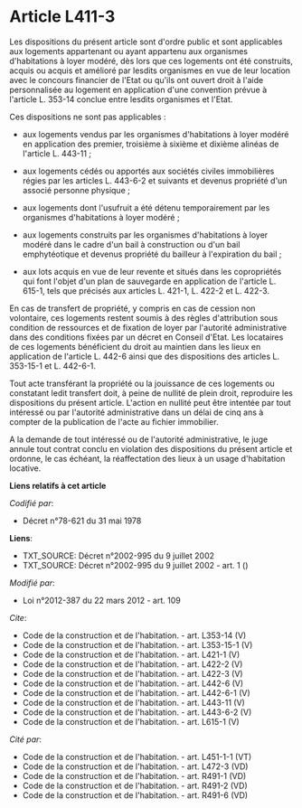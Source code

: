 # Article L411-3

Les dispositions du présent article sont d'ordre public et sont applicables aux logements appartenant ou ayant appartenu aux
organismes d'habitations à loyer modéré, dès lors que ces logements ont été construits, acquis ou acquis et amélioré par
lesdits organismes en vue de leur location avec le concours financier de l'Etat ou qu'ils ont ouvert droit à l'aide
personnalisée au logement en application d'une convention prévue à l'article L. 353-14 conclue entre lesdits organismes et
l'Etat. 

Ces dispositions ne sont pas applicables :

- aux logements vendus par les organismes d'habitations à loyer modéré en application des premier, troisième à sixième et
dixième alinéas de l'article L. 443-11 ;

- aux logements cédés ou apportés aux sociétés civiles immobilières régies par les articles L. 443-6-2 et suivants et devenus
propriété d'un associé personne physique ;

- aux logements dont l'usufruit a été détenu temporairement par les organismes d'habitations à loyer modéré ;

- aux logements construits par les organismes d'habitations à loyer modéré dans le cadre d'un bail à construction ou d'un
bail emphytéotique et devenus propriété du bailleur à l'expiration du bail ;

- aux lots acquis en vue de leur revente et situés dans les copropriétés qui font l'objet d'un plan de sauvegarde en
application de l'article L. 615-1, tels que précisés aux articles L. 421-1, L. 422-2 et L. 422-3. 

En cas de transfert de propriété, y compris en cas de cession non volontaire, ces logements restent soumis à des règles
d'attribution sous condition de ressources et de fixation de loyer par l'autorité administrative dans des conditions fixées
par un décret en Conseil d'Etat. Les locataires de ces logements bénéficient du droit au maintien dans les lieux en
application de l'article L. 442-6 ainsi que des dispositions des articles L. 353-15-1 et L. 442-6-1. 

Tout acte transférant la propriété ou la jouissance de ces logements ou constatant ledit transfert doit, à peine de nullité
de plein droit, reproduire les dispositions du présent article. L'action en nullité peut être intentée par tout intéressé ou
par l'autorité administrative dans un délai de cinq ans à compter de la publication de l'acte au fichier immobilier. 

A la demande de tout intéressé ou de l'autorité administrative, le juge annule tout contrat conclu en violation des
dispositions du présent article et ordonne, le cas échéant, la réaffectation des lieux à un usage d'habitation locative.

**Liens relatifs à cet article**

_Codifié par_:

  - Décret n°78-621 du 31 mai 1978

**Liens**:

  - TXT_SOURCE: Décret n°2002-995 du 9 juillet 2002
  - TXT_SOURCE: Décret n°2002-995 du 9 juillet 2002 - art. 1 ()

_Modifié par_:

  - Loi n°2012-387 du 22 mars 2012 - art. 109

_Cite_:

  - Code de la construction et de l'habitation. - art. L353-14 (V)
  - Code de la construction et de l'habitation. - art. L353-15-1 (V)
  - Code de la construction et de l'habitation. - art. L421-1 (V)
  - Code de la construction et de l'habitation. - art. L422-2 (V)
  - Code de la construction et de l'habitation. - art. L422-3 (V)
  - Code de la construction et de l'habitation. - art. L442-6 (V)
  - Code de la construction et de l'habitation. - art. L442-6-1 (V)
  - Code de la construction et de l'habitation. - art. L443-11 (V)
  - Code de la construction et de l'habitation. - art. L443-6-2 (V)
  - Code de la construction et de l'habitation. - art. L615-1 (V)

_Cité par_:

  - Code de la construction et de l'habitation. - art. L451-1-1 (VT)
  - Code de la construction et de l'habitation. - art. L472-3 (VD)
  - Code de la construction et de l'habitation. - art. R491-1 (VD)
  - Code de la construction et de l'habitation. - art. R491-2 (VD)
  - Code de la construction et de l'habitation. - art. R491-6 (VD)
